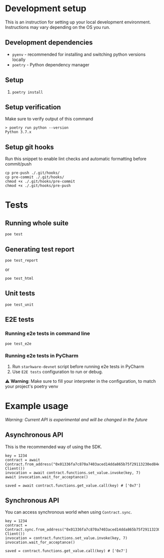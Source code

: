 # Development setup
This is an instruction for setting up your local development environment. Instructions may vary depending on the OS you run.

## Development dependencies
- `pyenv` - recommended for installing and switching python versions locally
- `poetry` - Python dependency manager

## Setup
1. `poetry install`

## Setup verification
Make sure to verify output of this command

```
> poetry run python --version
Python 3.7.x
```

## Setup git hooks

Run this snippet to enable lint checks and automatic formatting before commit/push
```
cp pre-push ./.git/hooks/
cp pre-commit ./.git/hooks/
chmod +x ./.git/hooks/pre-commit
chmod +x ./.git/hooks/pre-push
```

# Tests
## Running whole suite

```
poe test
```
## Generating test report
```
poe test_report
```
or 
```
poe test_html
```

## Unit tests
```
poe test_unit
```
## E2E tests
### Running e2e tests in command line
```
poe test_e2e
```
### Running e2e tests in PyCharm
1. Run `starkware-devnet` script before running e2e tests in PyCharm
2. Use `E2E tests` configuration to run or debug.

⚠️ **Warning**: Make sure to fill your interpreter in the configuration, to match your project's poetry venv

# Example usage

_Warning: Current API is experimental and will be changed in the future_

## Asynchronous API
This is the recommended way of using the SDK.
```
key = 1234
contract = await Contract.from_address("0x01336fa7c870a7403aced14dda865b75f29113230ed84e3a661f7af70fe83e7b", Client())
invocation = await contract.functions.set_value.invoke(key, 7)
await invocation.wait_for_acceptance()

saved = await contract.functions.get_value.call(key) # ['0x7']
```


## Synchronous API
You can access synchronous world when using `Contract.sync`.

```
key = 1234
contract = Contract.sync.from_address("0x01336fa7c870a7403aced14dda865b75f29113230ed84e3a661f7af70fe83e7b", Client())
invocation = contract.functions.set_value.invoke(key, 7)
invocation.wait_for_acceptance()

saved = contract.functions.get_value.call(key) # ['0x7']
```